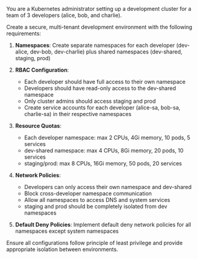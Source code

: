 You are a Kubernetes administrator setting up a development cluster for a team of 3 developers (alice, bob, and charlie).

Create a secure, multi-tenant development environment with the following requirements:

1. **Namespaces**: Create separate namespaces for each developer (dev-alice, dev-bob, dev-charlie) plus shared namespaces (dev-shared, staging, prod)

2. **RBAC Configuration**:
    - Each developer should have full access to their own namespace
    - Developers should have read-only access to the dev-shared namespace
    - Only cluster admins should access staging and prod
    - Create service accounts for each developer (alice-sa, bob-sa, charlie-sa) in their respective namespaces

3. **Resource Quotas**:
    - Each developer namespace: max 2 CPUs, 4Gi memory, 10 pods, 5 services
    - dev-shared namespace: max 4 CPUs, 8Gi memory, 20 pods, 10 services  
    - staging/prod: max 8 CPUs, 16Gi memory, 50 pods, 20 services

4. **Network Policies**:
    - Developers can only access their own namespace and dev-shared
    - Block cross-developer namespace communication
    - Allow all namespaces to access DNS and system services
    - staging and prod should be completely isolated from dev namespaces

5. **Default Deny Policies**: Implement default deny network policies for all namespaces except system namespaces

Ensure all configurations follow principle of least privilege and provide appropriate isolation between environments.
